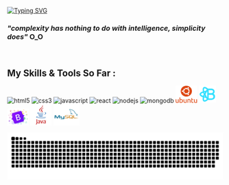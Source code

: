 <div >

[![Typing SVG](https://readme-typing-svg.demolab.com?font=Italianno&size=60&pause=1000&color=355FFF&multiline=true&width=500&height=150&lines=Software+Engineer;Full-Stack+Web+Developer)](https://git.io/typing-svg)
</div>

<h3> <em><strong> "complexity has nothing to do with intelligence, simplicity does" </em></strong> O_O </h3> </br>

<h2> My Skills & Tools So Far : </h2>

<p >
<img src="https://cdn.jsdelivr.net/gh/devicons/devicon/icons/html5/html5-original.svg" alt="html5" width="40" height="40"/>
<img src="https://cdn.jsdelivr.net/gh/devicons/devicon/icons/css3/css3-original.svg" alt="css3" width="40" height="40"/>
<img src="https://cdn.jsdelivr.net/gh/devicons/devicon/icons/javascript/javascript-original.svg" alt="javascript" width="40" height="40"/>
<img src="https://cdn.jsdelivr.net/gh/devicons/devicon/icons/react/react-original.svg" alt="react" width="40" height="40"/>
<img src="https://cdn.jsdelivr.net/gh/devicons/devicon/icons/nodejs/nodejs-original.svg" alt="nodejs" width="40" height="40"/>
<img src="https://cdn.jsdelivr.net/gh/devicons/devicon/icons/mongodb/mongodb-original.svg" alt="mongodb" width="40" height="40"/>
<img src="./assests/ubuntu-logo-8B7C9ED4AD-seeklogo.com.png" alt="pandas" width="50" height="40"/>
<img src="./assests/event-cover-5388.png" alt="pandas" width="40" height="40"/>
<img src="./assests/icons-hero.png" alt="pandas" width="50" height="40"/>
<img src="./assests/java-logo-1.png" alt="pandas" width="50" height="50"/>
<img src="./assests/mysql-5-logo-png-transparent.png" alt="pandas" width="60" height="50"/>


![Snake animation](https://raw.githubusercontent.com/1999AZZAR/1999AZZAR/5ccdcc10988dde04d2cc849e4a6ffaa0010c2267/resources/img/grid-snake.svg)

       
